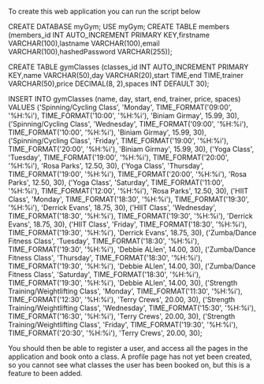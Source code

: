 To create this web application you can run the script below

CREATE DATABASE myGym;
USE myGym;
CREATE TABLE members (members_id INT AUTO_INCREMENT PRIMARY KEY,firstname VARCHAR(100),lastname VARCHAR(100),email VARCHAR(100),hashedPassword VARCHAR(255));

CREATE TABLE gymClasses (classes_id INT AUTO_INCREMENT PRIMARY KEY,name VARCHAR(50),day VARCHAR(20),start TIME,end TIME,trainer VARCHAR(50),price DECIMAL(8, 2),spaces INT DEFAULT 30);

INSERT INTO gymClasses (name, day, start, end, trainer, price, spaces)
VALUES 
    ('Spinning/Cycling Class', 'Monday', TIME_FORMAT('09:00', '%H:%i'), TIME_FORMAT('10:00', '%H:%i'), 'Biniam Girmay', 15.99, 30),
    ('Spinning/Cycling Class', 'Wednesday', TIME_FORMAT('09:00', '%H:%i'), TIME_FORMAT('10:00', '%H:%i'), 'Biniam Girmay', 15.99, 30),
    ('Spinning/Cycling Class', 'Friday', TIME_FORMAT('19:00', '%H:%i'), TIME_FORMAT('20:00', '%H:%i'), 'Biniam Girmay', 15.99, 30),
    ('Yoga Class', 'Tuesday', TIME_FORMAT('19:00', '%H:%i'), TIME_FORMAT('20:00', '%H:%i'), 'Rosa Parks', 12.50, 30),
    ('Yoga Class', 'Thursday', TIME_FORMAT('19:00', '%H:%i'), TIME_FORMAT('20:00', '%H:%i'), 'Rosa Parks', 12.50, 30),
    ('Yoga Class', 'Saturday', TIME_FORMAT('11:00', '%H:%i'), TIME_FORMAT('12:00', '%H:%i'), 'Rosa Parks', 12.50, 30),
    ('HIIT Class', 'Monday', TIME_FORMAT('18:30', '%H:%i'), TIME_FORMAT('19:30', '%H:%i'), 'Derrick Evans', 18.75, 30),
    ('HIIT Class', 'Wednesday', TIME_FORMAT('18:30', '%H:%i'), TIME_FORMAT('19:30', '%H:%i'), 'Derrick Evans', 18.75, 30),
    ('HIIT Class', 'Friday', TIME_FORMAT('18:30', '%H:%i'), TIME_FORMAT('19:30', '%H:%i'), 'Derrick Evans', 18.75, 30),
    ('Zumba/Dance Fitness Class', 'Tuesday', TIME_FORMAT('18:30', '%H:%i'), TIME_FORMAT('19:30', '%H:%i'), 'Debbie ALlen', 14.00, 30),
    ('Zumba/Dance Fitness Class', 'Thursday', TIME_FORMAT('18:30', '%H:%i'), TIME_FORMAT('19:30', '%H:%i'), 'Debbie ALlen', 14.00, 30),
    ('Zumba/Dance Fitness Class', 'Saturday', TIME_FORMAT('18:30', '%H:%i'), TIME_FORMAT('19:30', '%H:%i'), 'Debbie ALlen', 14.00, 30),
    ('Strength Training/Weightlifting Class', 'Monday', TIME_FORMAT('11:30', '%H:%i'), TIME_FORMAT('12:30', '%H:%i'), 'Terry Crews', 20.00, 30),
    ('Strength Training/Weightlifting Class', 'Wednesday', TIME_FORMAT('15:30', '%H:%i'), TIME_FORMAT('16:30', '%H:%i'), 'Terry Crews', 20.00, 30),
    ('Strength Training/Weightlifting Class', 'Friday', TIME_FORMAT('19:30', '%H:%i'), TIME_FORMAT('20:30', '%H:%i'), 'Terry Crews', 20.00, 30);

You should then be able to register a user, and access all the pages in the application and book onto a class.
A profile page has not yet been created, so you cannot see what classes the user has been booked on, but this is a feature to been added.
